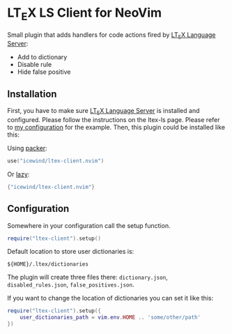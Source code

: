 # LT<sub>E</sub>X LS Client for NeoVim

Small plugin that adds handlers for code actions fired by [LT<sub>E</sub>X Language Server](https://github.com/valentjn/ltex-ls):

-   Add to dictionary
-   Disable rule
-   Hide false positive

## Installation

First, you have to make sure [LT<sub>E</sub>X Language Server](https://github.com/valentjn/ltex-ls) is installed and configured. Please follow the instructions on the ltex-ls page. Please refer to [my configuration](https://github.com/icewind/nvim) for the example. Then, this plugin could be installed like this:

Using [packer](https://github.com/wbthomason/packer.nvim):

```lua
use("icewind/ltex-client.nvim")
```

Or [lazy](https://github.com/folke/lazy.nvim):

```lua
{"icewind/ltex-client.nvim"}
```

## Configuration

Somewhere in your configuration call the setup function.

```lua
require("ltex-client").setup()
```

Default location to store user dictionaries is:

```
${HOME}/.ltex/dictionaries
```

The plugin will create three files there: `dictionary.json`, `disabled_rules.json`, `false_positives.json`.

If you want to change the location of dictionaries you can set it like this:

```lua
require("ltex-client").setup({
    user_dictionaries_path = vim.env.HOME .. 'some/other/path'
})
```

